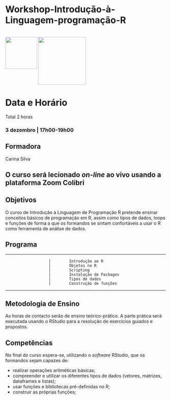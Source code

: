 # Workshop-Introdução-à-Linguagem-programação-R

 <br />
<img src="https://github.com/CarinaSilva/Introducao-Linguagem-de-Programacao-em-R/blob/main/logo_R.png" width=100 align=left> 
<img src="https://github.com/CarinaSilva/Introducao-Linguagem-de-Programacao-em-R/blob/main/logo_RSudio.png" width=150 align=rigth> <br />


# Data e Horário
Total 2 horas

### 3 dezembro | 17h00-19h00


## Formadora
   Carina Silva
   
   
   
## O curso será lecionado *on-line* ao vivo usando a plataforma Zoom Colibri

## Objetivos
O curso de Introdução à Linguagem de Programação R pretende ensinar conceitos básicos de programação em R, assim como tipos de dados, loops e funções de forma a que os formandos se sintam confortáveis a usar o R como ferramenta de análise de dados.


## Programa

----------------------------------------------------------
                       |        Introdução ao R
                       |        Objetos no R                  
                       |        Scripting
                       |        Instalação de Packages
                       |        Tipos de dados 
                       |        Construção de funções   
                       
----------------------------------------------------------

                      

## Metodologia de Ensino
As horas de contacto serão de ensino teórico-prático.  A parte prática será executada usando o RStudio para a resolução de exercícios guiados e propostos.

## Competências
No final do curso espera-se, utilizando o *software* RStudio, que os formandos sejam capazes de:

   - realizar operações aritméticas básicas;
   - compreender e utilizar os diferentes tipos de dados (vetores, matrizes, dataframes e listas);
   - usar funções e bibliotecas pré-definidas no R;
   - construir as próprias funções;
  
 
